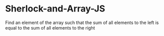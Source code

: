 # Sherlock-and-Array-JS
Find an element of the array such that the sum of all elements to the left is equal to the sum of all elements to the right
